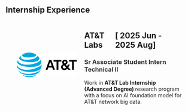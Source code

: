 <h1 id="profession"></h1>

<h2 style="margin: 60px 0px -15px;">
Internship Experience
</h2>

<style>
    .pro-image-text-container {
        display: flex;
        align-items: center;
        justify-content: flex-start;
        margin: 20px;
        padding: 10px;
        border: 0px solid #ccc;
        border-radius: 5px;
        flex-grow: 1;
    }
    .pro-image-text-container img {
        width: 160px;
        object-fit: cover;
        margin-right: 20px;
        border-radius: 5px;
    }
    .pro-image-text-container .text {
        flex: 1;
    }
</style>


<div class="pro-image-text-container">
    <img src="./assets/img/pro/att.svg" alt="Image">
    <div class="text">
        <h2><div style="display: flex; justify-content: space-between;">
            <span>AT&T Labs</span>
            <span>[ 2025 Jun - 2025 Aug]</span>
        </div></h2>
        <h3><span style="color: #333333;">
        Sr Associate Student Intern Technical II
        </span></h3>
        <p>
        Work in <strong> AT&T Lab Internship (Advanced Degree) </strong> 
        research program with a focus on AI foundation model for AT&T network big data.
        </p>
    </div>
</div>